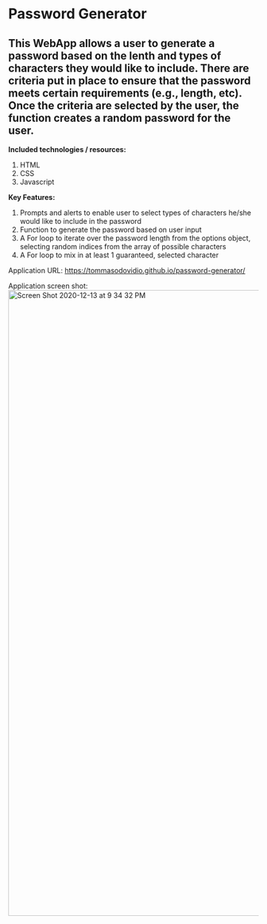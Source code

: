 # Password Generator

## This WebApp allows a user to generate a password based on the lenth and types of characters they would like to include. There are criteria put in place to ensure that the password meets certain requirements (e.g., length, etc). Once the criteria are selected by the user, the function creates a random password for the user. 

**Included technologies / resources:**
1. HTML
2. CSS
3. Javascript

**Key Features:**
1. Prompts and alerts to enable user to select types of characters he/she would like to include in the password
2. Function to generate the password based on user input
3. A For loop to iterate over the password length from the options object, selecting random indices from the array of possible characters
4. A For loop to mix in at least 1 guaranteed, selected character

Application URL: https://tommasodovidio.github.io/password-generator/

Application screen shot: <img width="1257" alt="Screen Shot 2020-12-13 at 9 34 32 PM" src="https://user-images.githubusercontent.com/64703910/102034247-8a00f880-3d8b-11eb-9e19-836739751c8c.png">
